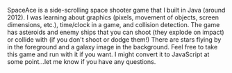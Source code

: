 SpaceAce is a side-scrolling space shooter game that I built in Java (around 2012).
I was learning about graphics (pixels, movement of objects, screen dimensions, etc.), time/clock in a game, and collision detection.
The game has asteroids and enemy ships that you can shoot (they explode on impact) or collide with (if you don't shoot or dodge them!)
There are  stars flying by in the foreground and a galaxy image in the background.
Feel free to take this game and run with it if you want.
I might convert it to JavaScript at some point...let me know if you have any questions.
